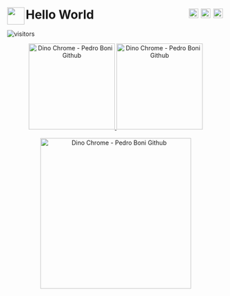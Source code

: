 <h1 align="left" style="border: none;">Hello World 
   <img align='left' src='https://github.com/raghavk16/raghavk16/blob/master/octo.gif' height='40'>
   <a href="https://twitter.com/pedrboni">
       <img align="right" style="margin:0.2rem" alt="Pedro Boni Twitter" width="22px" src="https://cdn.jsdelivr.net/npm/simple-icons@v3/icons/twitter.svg" />
    </a>
    <a href="https://linkedin.com/in/pedroboni">
      <img align="right" style="margin:0.2rem" alt="Pedro Boni Linkdein" width="22px" src="https://cdn.jsdelivr.net/npm/simple-icons@v3/icons/linkedin.svg" />
    </a>
    <a href="https://github.com/PedroBoni">
      <img align="right" style="margin:0.2rem" alt="Pedro Boni Github" width="22px" src="https://cdn.jsdelivr.net/npm/simple-icons@v3/icons/github.svg" />
    </a>  
</h1>

![visitors](https://visitor-badge.laobi.icu/badge?page_id=pedroboni.pedroboni)

<div align="center">
   <a href="https://github.com/pedrononi">
      <img alt="Dino Chrome - Pedro Boni Github" height="200" src="https://github-readme-stats.vercel.app/api?username=pedroboni&theme=dark&show_icons=true" />
   </a>
    <a href="https://github.com/pedrononi">
      <img alt="Dino Chrome - Pedro Boni Github" height="200" src="https://github-readme-stats.vercel.app/api/top-langs/?username=pedroboni&layout=compact&theme=dark&show_icons=true" />
   </a>
   
<br>
<br>

   <img align="center" alt="Dino Chrome - Pedro Boni Github" width="350" src="https://raw.githubusercontent.com/saadeghi/saadeghi/master/dino.gif" />

</div>
